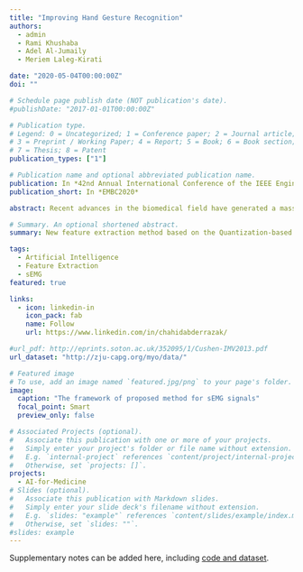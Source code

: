 ```yaml
---
title: "Improving Hand Gesture Recognition"
authors:
  - admin
  - Rami Khushaba
  - Adel Al-Jumaily
  - Meriem Laleg-Kirati

date: "2020-05-04T00:00:00Z"
doi: ""

# Schedule page publish date (NOT publication's date).
#publishDate: "2017-01-01T00:00:00Z"

# Publication type.
# Legend: 0 = Uncategorized; 1 = Conference paper; 2 = Journal article;
# 3 = Preprint / Working Paper; 4 = Report; 5 = Book; 6 = Book section;
# 7 = Thesis; 8 = Patent
publication_types: ["1"]

# Publication name and optional abbreviated publication name.
publication: In *42nd Annual International Conference of the IEEE Engineering in Medicine and Biology Society*
publication_short: In *EMBC2020*

abstract: Recent advances in the biomedical field have generated a massive amount of data and records (signals) that are collected for diagnosis purposes. The correct interpretation and understanding of these signals present a big challenge for digital health vision. In this work, Quantization-based position Weight Matrix (QuPWM) feature extraction method for multiclass classification is proposed to improve the interpretation of biomedical signals. This method is validated on surface Electromyogram (sEMG) signals recognition for eight different hand gestures. The used CapgMyo dataset consists of high-density sEMG signals across $128$ channels acquired from $9$ intact subjects. Our pilot results show that an accuracy of up to $83\%$  can be achieved for some subjects using a support vector machine classifier, and an average accuracy of $75\%$ has been reached for all studied subjects using the CapgMyo dataset. The proposed method shows a good potential in extracting relevant features from different biomedical signals such as Electroencephalogram (EEG) and Magnetoencephalogram (MEG) signals.

# Summary. An optional shortened abstract.
summary: New feature extraction method based on the Quantization-based position Weight Matrix (QuPWM) method designed explicitly for multiclass classification on biomedical signals.

tags:
  - Artificial Intelligence
  - Feature Extraction
  - sEMG
featured: true

links:
  - icon: linkedin-in
    icon_pack: fab
    name: Follow
    url: https://www.linkedin.com/in/chahidabderrazak/

#url_pdf: http://eprints.soton.ac.uk/352095/1/Cushen-IMV2013.pdf
url_dataset: "http://zju-capg.org/myo/data/"

# Featured image
# To use, add an image named `featured.jpg/png` to your page's folder.
image:
  caption: "The framework of proposed method for sEMG signals"
  focal_point: Smart
  preview_only: false

# Associated Projects (optional).
#   Associate this publication with one or more of your projects.
#   Simply enter your project's folder or file name without extension.
#   E.g. `internal-project` references `content/project/internal-project/index.md`.
#   Otherwise, set `projects: []`.
projects:
  - AI-for-Medicine
# Slides (optional).
#   Associate this publication with Markdown slides.
#   Simply enter your slide deck's filename without extension.
#   E.g. `slides: "example"` references `content/slides/example/index.md`.
#   Otherwise, set `slides: ""`.
#slides: example
---
```


Supplementary notes can be added here, including [code and dataset](https://github.com/ChahidAbderrazak).
